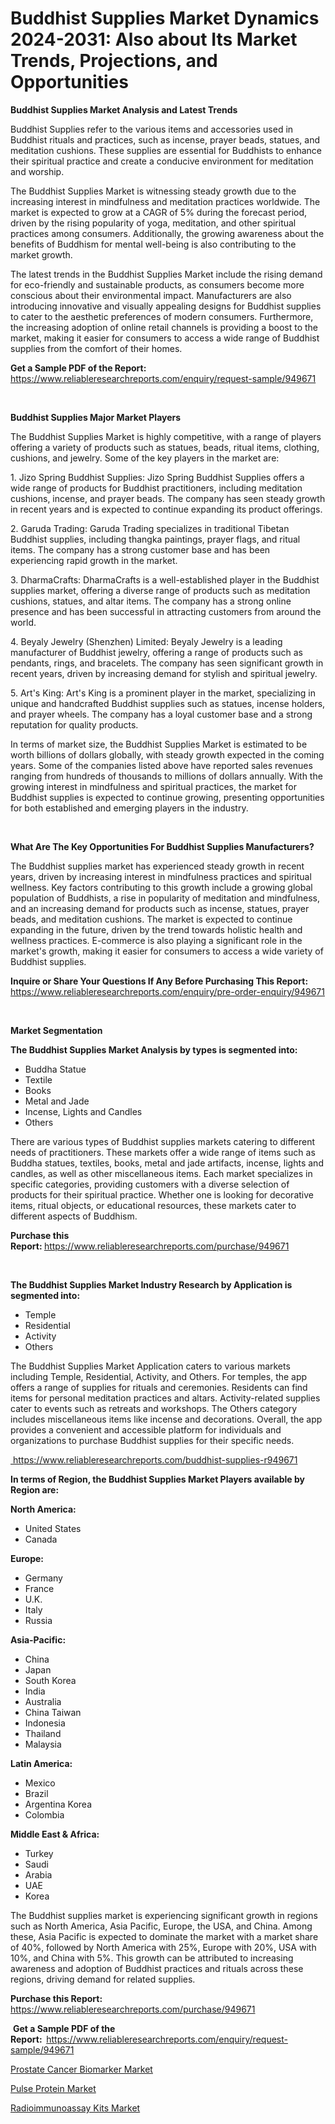 <p><h1>Buddhist Supplies Market Dynamics 2024-2031: Also about Its Market Trends, Projections, and Opportunities</h1></p><p><strong>Buddhist Supplies Market Analysis and Latest Trends</strong></p>
<p><p>Buddhist Supplies refer to the various items and accessories used in Buddhist rituals and practices, such as incense, prayer beads, statues, and meditation cushions. These supplies are essential for Buddhists to enhance their spiritual practice and create a conducive environment for meditation and worship.</p><p>The Buddhist Supplies Market is witnessing steady growth due to the increasing interest in mindfulness and meditation practices worldwide. The market is expected to grow at a CAGR of 5% during the forecast period, driven by the rising popularity of yoga, meditation, and other spiritual practices among consumers. Additionally, the growing awareness about the benefits of Buddhism for mental well-being is also contributing to the market growth.</p><p>The latest trends in the Buddhist Supplies Market include the rising demand for eco-friendly and sustainable products, as consumers become more conscious about their environmental impact. Manufacturers are also introducing innovative and visually appealing designs for Buddhist supplies to cater to the aesthetic preferences of modern consumers. Furthermore, the increasing adoption of online retail channels is providing a boost to the market, making it easier for consumers to access a wide range of Buddhist supplies from the comfort of their homes.</p></p>
<p><strong>Get a Sample PDF of the Report:&nbsp;</strong> <a href="https://www.reliableresearchreports.com/enquiry/request-sample/949671">https://www.reliableresearchreports.com/enquiry/request-sample/949671</a></p>
<p>&nbsp;</p>
<p><strong>Buddhist Supplies Major Market Players</strong></p>
<p><p>The Buddhist Supplies Market is highly competitive, with a range of players offering a variety of products such as statues, beads, ritual items, clothing, cushions, and jewelry. Some of the key players in the market are:</p><p>1. Jizo Spring Buddhist Supplies: Jizo Spring Buddhist Supplies offers a wide range of products for Buddhist practitioners, including meditation cushions, incense, and prayer beads. The company has seen steady growth in recent years and is expected to continue expanding its product offerings.</p><p>2. Garuda Trading: Garuda Trading specializes in traditional Tibetan Buddhist supplies, including thangka paintings, prayer flags, and ritual items. The company has a strong customer base and has been experiencing rapid growth in the market.</p><p>3. DharmaCrafts: DharmaCrafts is a well-established player in the Buddhist supplies market, offering a diverse range of products such as meditation cushions, statues, and altar items. The company has a strong online presence and has been successful in attracting customers from around the world.</p><p>4. Beyaly Jewelry (Shenzhen) Limited: Beyaly Jewelry is a leading manufacturer of Buddhist jewelry, offering a range of products such as pendants, rings, and bracelets. The company has seen significant growth in recent years, driven by increasing demand for stylish and spiritual jewelry.</p><p>5. Art's King: Art's King is a prominent player in the market, specializing in unique and handcrafted Buddhist supplies such as statues, incense holders, and prayer wheels. The company has a loyal customer base and a strong reputation for quality products.</p><p>In terms of market size, the Buddhist Supplies Market is estimated to be worth billions of dollars globally, with steady growth expected in the coming years. Some of the companies listed above have reported sales revenues ranging from hundreds of thousands to millions of dollars annually. With the growing interest in mindfulness and spiritual practices, the market for Buddhist supplies is expected to continue growing, presenting opportunities for both established and emerging players in the industry.</p></p>
<p>&nbsp;</p>
<p><strong>What Are The Key Opportunities For Buddhist Supplies Manufacturers?</strong></p>
<p><p>The Buddhist supplies market has experienced steady growth in recent years, driven by increasing interest in mindfulness practices and spiritual wellness. Key factors contributing to this growth include a growing global population of Buddhists, a rise in popularity of meditation and mindfulness, and an increasing demand for products such as incense, statues, prayer beads, and meditation cushions. The market is expected to continue expanding in the future, driven by the trend towards holistic health and wellness practices. E-commerce is also playing a significant role in the market's growth, making it easier for consumers to access a wide variety of Buddhist supplies.</p></p>
<p><strong>Inquire or Share Your Questions If Any Before Purchasing This Report:</strong> <a href="https://www.reliableresearchreports.com/enquiry/pre-order-enquiry/949671">https://www.reliableresearchreports.com/enquiry/pre-order-enquiry/949671</a></p>
<p>&nbsp;</p>
<p><strong>Market Segmentation</strong></p>
<p><strong>The Buddhist Supplies Market Analysis by types is segmented into:</strong></p>
<p><ul><li>Buddha Statue</li><li>Textile</li><li>Books</li><li>Metal and Jade</li><li>Incense, Lights and Candles</li><li>Others</li></ul></p>
<p><p>There are various types of Buddhist supplies markets catering to different needs of practitioners. These markets offer a wide range of items such as Buddha statues, textiles, books, metal and jade artifacts, incense, lights and candles, as well as other miscellaneous items. Each market specializes in specific categories, providing customers with a diverse selection of products for their spiritual practice. Whether one is looking for decorative items, ritual objects, or educational resources, these markets cater to different aspects of Buddhism.</p></p>
<p><strong>Purchase this Report:&nbsp;</strong><a href="https://www.reliableresearchreports.com/purchase/949671">https://www.reliableresearchreports.com/purchase/949671</a></p>
<p>&nbsp;</p>
<p><strong>The Buddhist Supplies Market Industry Research by Application is segmented into:</strong></p>
<p><ul><li>Temple</li><li>Residential</li><li>Activity</li><li>Others</li></ul></p>
<p><p>The Buddhist Supplies Market Application caters to various markets including Temple, Residential, Activity, and Others. For temples, the app offers a range of supplies for rituals and ceremonies. Residents can find items for personal meditation practices and altars. Activity-related supplies cater to events such as retreats and workshops. The Others category includes miscellaneous items like incense and decorations. Overall, the app provides a convenient and accessible platform for individuals and organizations to purchase Buddhist supplies for their specific needs.</p></p>
<p><a href="https://www.reliableresearchreports.com/buddhist-supplies-r949671">&nbsp;https://www.reliableresearchreports.com/buddhist-supplies-r949671</a></p>
<p><strong>In terms of Region, the Buddhist Supplies Market Players available by Region are:</strong></p>
<p>
    <p> <strong> North America: </strong>
        <ul>
            <li>United States</li>
            <li>Canada</li>
        </ul>
        </p> 
    <p> <strong> Europe: </strong>
        <ul>
            <li>Germany</li>
            <li>France</li>
            <li>U.K.</li>
            <li>Italy</li>
            <li>Russia</li>
        </ul>
        </p> 
    <p> <strong> Asia-Pacific: </strong>
        <ul>
            <li>China</li>
            <li>Japan</li>
            <li>South Korea</li>
            <li>India</li>
            <li>Australia</li>
            <li>China Taiwan</li>
            <li>Indonesia</li>
            <li>Thailand</li>
            <li>Malaysia</li>
        </ul>
        </p> 
    <p> <strong> Latin America: </strong>
        <ul>
            <li>Mexico</li>
            <li>Brazil</li>
            <li>Argentina Korea</li>
            <li>Colombia</li>
        </ul>
        </p> 
    <p> <strong> Middle East & Africa: </strong>
        <ul>
            <li>Turkey</li>
            <li>Saudi</li>
            <li>Arabia</li>
            <li>UAE</li>
            <li>Korea</li>
        </ul>
    </p>
    </p>
<p><p>The Buddhist supplies market is experiencing significant growth in regions such as North America, Asia Pacific, Europe, the USA, and China. Among these, Asia Pacific is expected to dominate the market with a market share of 40%, followed by North America with 25%, Europe with 20%, USA with 10%, and China with 5%. This growth can be attributed to increasing awareness and adoption of Buddhist practices and rituals across these regions, driving demand for related supplies.</p></p>
<p><strong>Purchase this Report: </strong><a href="https://www.reliableresearchreports.com/purchase/949671">https://www.reliableresearchreports.com/purchase/949671</a></p>
<p>&nbsp;<strong>Get a Sample PDF of the Report:&nbsp;&nbsp;</strong><a href="https://www.reliableresearchreports.com/enquiry/request-sample/949671">https://www.reliableresearchreports.com/enquiry/request-sample/949671</a></p>
<p><strong></strong></p>
<p><p><a href="https://www.linkedin.com/pulse/prostate-cancer-biomarker-market-comprehensive-assessment-no1fc">Prostate Cancer Biomarker Market</a></p><p><a href="https://www.linkedin.com/pulse/pulse-protein-market-trends-forecast-competitive-analysis-mjpzc">Pulse Protein Market</a></p><p><a href="https://www.linkedin.com/pulse/radioimmunoassay-kits-market-comprehensive-assessment-type-qnone">Radioimmunoassay Kits Market</a></p></p>